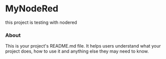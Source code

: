 MyNodeRed
=========

this project is testing with nodered

### About

This is your project's README.md file. It helps users understand what your
project does, how to use it and anything else they may need to know.